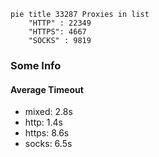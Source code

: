 
```mermaid
pie title 33287 Proxies in list
    "HTTP" : 22349
    "HTTPS": 4667
    "SOCKS" : 9819
```

### Some Info
#### Average Timeout

- mixed: 2.8s
- http: 1.4s
- https: 8.6s
- socks: 6.5s